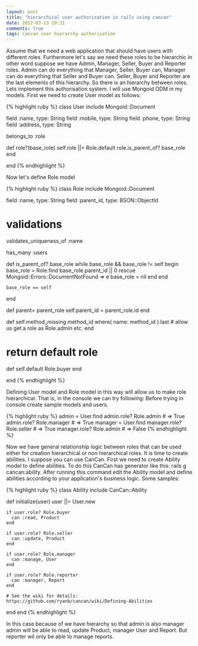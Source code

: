 ```yaml
---
layout: post
title: "hierarchical user authorisation in rails using cancan"
date: 2012-03-13 19:31
comments: true
tags: cancan user hierarchy authorisation
---
```

Assume that we need a web application that should have users with different roles. Furthermore let's say we need these roles 
to be hierarchic in other word suppose we have Admin, Manager, Seller, Buyer and Reporter roles. 
Admin can do everything that Manager, Seller, Buyer can, Manager can do everything that Seller and Buyer can. Seller, Buyer and Reporter
are the last elements of this hierarchy.
So there is an hierarchy between roles. Lets implement this authorisation system. 
I will use Mongoid ODM in my models. First we need to create User model as follows:

{% highlight ruby %}
class User
  include Mongoid::Document

  field :name, type: String
  field :mobile, type: String
  field :phone, type: String
  field :address, type: String

  belongs_to :role

  def role?(base_role)
    self.role ||= Role.default
    role.is_parent_of? base_role
  end

end
{% endhighlight %}

Now let's define Role model

{% highlight ruby %}
class Role
  include Mongoid::Document
  
  field :name, type: String
  field :parent_id, type: BSON::ObjectId

  # validations
  validates_uniqueness_of :name
  
  has_many :users

  def is_parent_of? base_role
    while base_role && base_role != self
      begin
        base_role = Role.find base_role.parent_id || 0
      rescue Mongoid::Errors::DocumentNotFound => e
        base_role = nil
      end
    end

    base_role == self
  end

  def parent= parent_role
    self.parent_id = parent_role.id
  end

  def self.method_missing method_id
    where( name: method_id ).last # allow us get a role as Role.admin etc.
  end

  # return default role
  def self.default
    Role.buyer
  end

end
{% endhighlight %}

Defining User model and Role model in this way will allow us to make role hierarchical. That is, in the console we can try following:
Before trying in console create sample models and users.

{% highlight ruby %}
admin = User.find <admin user id>
admin.role? Role.admin # => True
admin.role? Role.manager # => True
manager = User.find <manager user id>
manager.role? Role.seller # => True
manager.role? Role.admin # => False
{% endhighlight %}

Now we have general relationship logic between roles that can be used either for creation hierarchical or non hierarchical roles.
It is time to create abilities. I suppose you can use CanCan. First we need to create Ability model to define abilities.
To do this CanCan has generator like this: rails g cancan:ability. After running this command edit the Ability model and define abilities 
according to your application's business logic. Some samples:

{% highlight ruby %}
class Ability
  include CanCan::Ability

  def initialize(user)
    user ||= User.new

    if user.role? Role.buyer
      can :read, Product
    end

    if user.role? Role.seller
      can :update, Product
    end

    if user.role? Role.manager
      can :manage, User
    end

    if user.role? Role.reporter
      can :manager, Report
    end
    
    # See the wiki for details: https://github.com/ryanb/cancan/wiki/Defining-Abilities
  end
end
{% endhighlight %}

In this case because of we have hierarchy so that admin is also manager admin will be able to read, update Product, manager User and Report.
But reporter wil only be able to manage reports.
